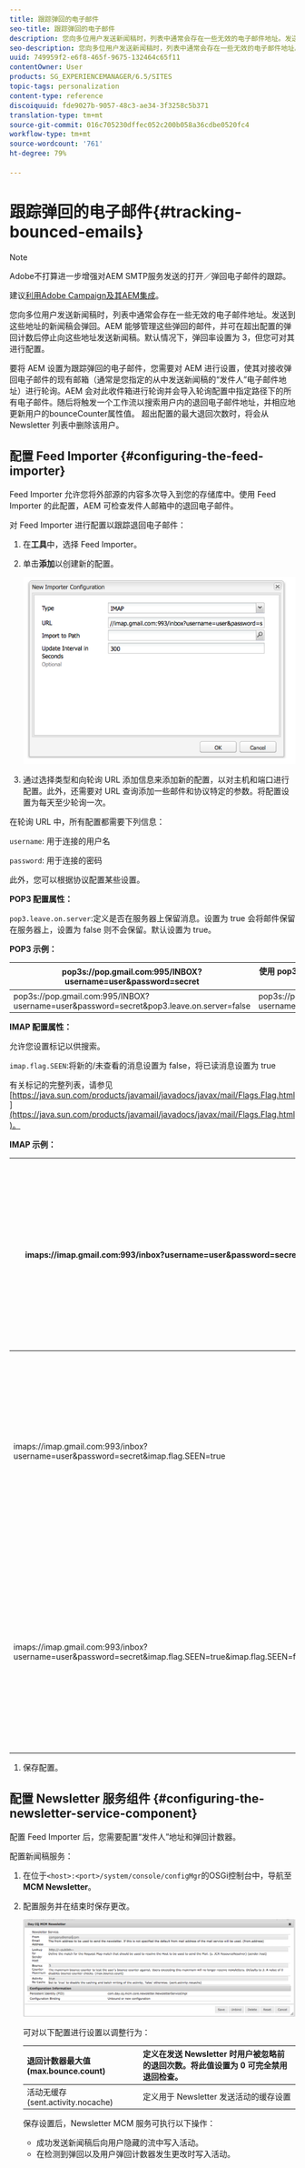 ```yaml
---
title: 跟踪弹回的电子邮件
seo-title: 跟踪弹回的电子邮件
description: 您向多位用户发送新闻稿时，列表中通常会存在一些无效的电子邮件地址。发送到这些地址的新闻稿会弹回。AEM 能够管理这些弹回的邮件，并可在超出配置的弹回计数后停止向这些地址发送新闻稿。
seo-description: 您向多位用户发送新闻稿时，列表中通常会存在一些无效的电子邮件地址。发送到这些地址的新闻稿会弹回。AEM 能够管理这些弹回的邮件，并可在超出配置的弹回计数后停止向这些地址发送新闻稿。
uuid: 749959f2-e6f8-465f-9675-132464c65f11
contentOwner: User
products: SG_EXPERIENCEMANAGER/6.5/SITES
topic-tags: personalization
content-type: reference
discoiquuid: fde9027b-9057-48c3-ae34-3f3258c5b371
translation-type: tm+mt
source-git-commit: 016c705230dffec052c200b058a36cdbe0520fc4
workflow-type: tm+mt
source-wordcount: '761'
ht-degree: 79%

---
```



# 跟踪弹回的电子邮件{#tracking-bounced-emails}

>[!NOTE]
>
>Adobe不打算进一步增强对AEM SMTP服务发送的打开／弹回电子邮件的跟踪。
>
>建议[利用Adobe Campaign及其AEM集成](/help/sites-administering/campaign.md)。

您向多位用户发送新闻稿时，列表中通常会存在一些无效的电子邮件地址。发送到这些地址的新闻稿会弹回。AEM 能够管理这些弹回的邮件，并可在超出配置的弹回计数后停止向这些地址发送新闻稿。默认情况下，弹回率设置为 3，但您可对其进行配置。

要将 AEM 设置为跟踪弹回的电子邮件，您需要对 AEM 进行设置，使其对接收弹回电子邮件的现有邮箱（通常是您指定的从中发送新闻稿的“发件人”电子邮件地址）进行轮询。AEM 会对此收件箱进行轮询并会导入轮询配置中指定路径下的所有电子邮件。随后将触发一个工作流以搜索用户内的退回电子邮件地址，并相应地更新用户的bounceCounter属性值。 超出配置的最大退回次数时，将会从 Newsletter 列表中删除该用户。

## 配置 Feed Importer  {#configuring-the-feed-importer}

Feed Importer 允许您将外部源的内容多次导入到您的存储库中。使用 Feed Importer 的此配置，AEM 可检查发件人邮箱中的退回电子邮件。

对 Feed Importer 进行配置以跟踪退回电子邮件：

1. 在&#x200B;**工具**&#x200B;中，选择 Feed Importer。

1. 单击&#x200B;**添加**&#x200B;以创建新的配置。

   ![chlimage_1](assets/chlimage_1a.png)

1. 通过选择类型和向轮询 URL 添加信息来添加新的配置，以对主机和端口进行配置。此外，还需要对 URL 查询添加一些邮件和协议特定的参数。将配置设置为每天至少轮询一次。

   
在轮询 URL 中，所有配置都需要下列信息：

   `username`: 用于连接的用户名

   `password`: 用于连接的密码

   此外，您可以根据协议配置某些设置。

   **POP3 配置属性：**

   `pop3.leave.on.server`:定义是否在服务器上保留消息。设置为 true 会将邮件保留在服务器上，设置为 false 则不会保留。默认设置为 true。

   **POP3 示例：**

   | pop3s://pop.gmail.com:995/INBOX?username=user&amp;password=secret | 使用 pop3 通过 SSL 以用户/密码方式连接到 GMail 端口 993 时，默认将消息保留在服务器上  |
   |---|---|
   | pop3s://pop.gmail.com:995/INBOX?username=user&amp;password=secret&amp;pop3.leave.on.server=false | pop3s://pop.gmail.com:995/INBOX?username=user&amp;password=secret&amp;pop3.leave.on.server=false |

   **IMAP 配置属性：**

   允许您设置标记以供搜索。

   `imap.flag.SEEN`:将新的/未查看的消息设置为 false，将已读消息设置为 true

   有关标记的完整列表，请参见[https://java.sun.com/products/javamail/javadocs/javax/mail/Flags.Flag.html](https://java.sun.com/products/javamail/javadocs/javax/mail/Flags.Flag.html)。

   **IMAP 示例：**

   | imaps://imap.gmail.com:993/inbox?username=user&amp;password=secret | 使用 IMAP 通过 SSL 以用户/密码方式连接到 GMail 端口 993。默认只获取新消息。 |
   |---|---|
   | imaps://imap.gmail.com:993/inbox?username=user&amp;password=secret&amp;imap.flag.SEEN=true | 使用 IMAP 通过 SSL 以用户/密码方式连接到 GMail 993 时，只会获取已查看的消息。 |
   | imaps://imap.gmail.com:993/inbox?username=user&amp;password=secret&amp;imap.flag.SEEN=true&amp;imap.flag.SEEN=false | 使用 IMAP 通过 SSL 以用户/密码方式连接到 GMail 993 时，会获取已读消息或新消息。 |

1. 保存配置。

## 配置 Newsletter 服务组件  {#configuring-the-newsletter-service-component}

配置 Feed Importer 后，您需要配置“发件人”地址和弹回计数器。

配置新闻稿服务：

1. 在位于`<host>:<port>/system/console/configMgr`的OSGi控制台中，导航至&#x200B;**MCM Newsletter**。

1. 配置服务并在结束时保存更改。

   ![chlimage_1-1](assets/chlimage_1-1a.png)

   可对以下配置进行设置以调整行为：

   | 退回计数器最大值 (max.bounce.count) | 定义在发送 Newsletter 时用户被忽略前的退回次数。将此值设置为 0 可完全禁用退回检查。 |
   |---|---|
   | 活动无缓存 (sent.activity.nocache) | 定义用于 Newsletter 发送活动的缓存设置 |

   保存设置后，Newsletter MCM 服务可执行以下操作：

   * 成功发送新闻稿后向用户隐藏的流中写入活动。
   * 在检测到弹回以及用户弹回计数器发生更改时写入活动。

